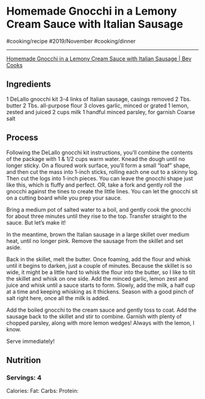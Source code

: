 # Homemade Gnocchi in a Lemony Cream Sauce with Italian Sausage
#cooking/recipe #2019/November #cooking/dinner
- - - -
[Homemade Gnocchi in a Lemony Cream Sauce with Italian Sausage | Bev Cooks](http://bevcooks.com/2019/10/homemade-gnocchi-in-a-lemony-cream-sauce-with-italian-sausage/)

## Ingredients
1 DeLallo gnocchi kit
3-4 links of Italian sausage, casings removed
2 Tbs. butter
2 Tbs. all-purpose flour
3 cloves garlic, minced or grated
1 lemon, zested and juiced
2 cups milk
1 handful minced parsley, for garnish
Coarse salt

## Process
Following the DeLallo gnocchi kit instructions, you’ll combine the contents of the package with 1 & 1/2 cups warm water. Knead the dough until no longer sticky. On a floured work surface, you’ll form a small “loaf” shape, and then cut the mass into 1-inch sticks, rolling each one out to a skinny log. Then cut the logs into 1-inch pieces. You can leave the gnocchi shape just like this, which is fluffy and perfect. OR, take a fork and gently roll the gnocchi against the tines to create the little lines. You can let the gnocchi sit on a cutting board while you prep your sauce.

Bring a medium pot of salted water to a boil, and gently cook the gnocchi for about three minutes until they rise to the top. Transfer straight to the sauce. But let’s make it!

In the meantime, brown the Italian sausage in a large skillet over medium heat, until no longer pink. Remove the sausage from the skillet and set aside.

Back in the skillet, melt the butter. Once foaming, add the flour and whisk until it begins to darken, just a couple of minutes. Because the skillet is so wide, it might be a little hard to whisk the flour into the butter, so I like to tilt the skillet and whisk on one side. Add the minced garlic, lemon zest and juice and whisk until a sauce starts to form. Slowly, add the milk, a half cup at a time and keeping whisking as it thickens. Season with a good pinch of salt right here, once all the milk is added.

Add the boiled gnocchi to the cream sauce and gently toss to coat. Add the sausage back to the skillet and stir to combine. Garnish with plenty of chopped parsley, along with more lemon wedges! Always with the lemon, I know.

Serve immediately!

## Nutrition
### Servings: 4
Calories: 
Fat: 
Carbs: 
Protein: 